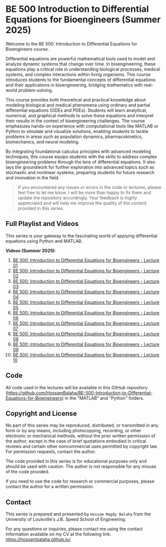 # BE 500 Introduction to Differential Equations for Bioengineers (Summer 2025)

Welcome to the BE 500: Introduction to Differential Equations for Bioengineers course.

Differential equations are powerful mathematical tools used to model and analyze dynamic systems that change over time.
In bioengineering, these equations play a critical role in understanding biological processes, medical systems, and
complex interactions within living organisms. This course introduces students to the fundamental concepts of
differential equations and their applications in bioengineering, bridging mathematics with real-world problem-solving.

This course provides both theoretical and practical knowledge about modeling biological and medical phenomena using
ordinary and partial differential equations (ODEs and PDEs). Students will learn analytical, numerical, and graphical
methods to solve these equations and interpret their results in the context of bioengineering challenges. The course
emphasizes hands-on experience with computational tools like MATLAB or Python to simulate and visualize solutions,
enabling students to tackle problems in areas such as population dynamics, pharmacokinetics, biomechanics, and neural
modeling.

By integrating foundational calculus principles with advanced modeling techniques, this course equips students with the
skills to address complex bioengineering problems through the lens of differential equations. It also lays the
groundwork for further exploration into advanced topics such as stochastic and nonlinear systems, preparing students for
future research and innovation in the field.

> If you encountered any issues or errors in the code or lectures, please feel free to let me know. I will be more than
> happy to fix them and update the repository accordingly. Your feedback is highly appreciated and will help me improve
> the quality of the content provided in this series.

## Full Playlist and Videos

This series is your gateway to the fascinating world of applying differential equations using Python and MATLAB.

**Videos (Summer 2025)**:

1. [BE 500: Introduction to Differential Equations for Bioengineers - Lecture 01](https://youtu.be/L3N21-eoeyw)
2. [BE 500: Introduction to Differential Equations for Bioengineers - Lecture 02](https://youtu.be/GTeuZPRCO-A)
3. [BE 500: Introduction to Differential Equations for Bioengineers - Lecture 03](https://youtu.be/dqMObTKBIs4)
4. [BE 500: Introduction to Differential Equations for Bioengineers - Lecture 04](https://youtu.be/WLHyKi5Pmf4)
5. [BE 500: Introduction to Differential Equations for Bioengineers - Lecture 05](https://youtu.be/Ixhy2mRDSyE)
6. [BE 500: Introduction to Differential Equations for Bioengineers - Lecture 06](https://youtu.be/y8aPzrKfP5k)
7. [BE 500: Introduction to Differential Equations for Bioengineers - Lecture 07](https://youtu.be/6r3msjLkcdw)
8. [BE 500: Introduction to Differential Equations for Bioengineers - Lecture 08](https://youtu.be/CzJw_8mZAzM)
9. [BE 500: Introduction to Differential Equations for Bioengineers - Lecture 09](https://youtu.be/wbUke2zrSZ0)
10. [BE 500: Introduction to Differential Equations for Bioengineers - Lecture 10](https://youtu.be/0j6MsCJX3mI)

## Code

All code used in the lectures will be available in this GitHub
repository (https://github.com/HossamBalaha/BE-500-Introduction-to-Differential-Equations-for-Bioengineers) in
the "MATLAB" and "Python" folders.

## Copyright and License

No part of this series may be reproduced, distributed, or transmitted in any form or by any means, including
photocopying, recording, or other electronic or mechanical methods, without the prior written permission of the author,
except in the case of brief quotations embodied in critical reviews and certain other noncommercial uses permitted by
copyright law.
For permission requests, contact the author.

The code provided in this series is for educational purposes only and should be used with caution.
The author is not responsible for any misuse of the code provided.

If you need to use the code for research or commercial purposes, please contact the author for a written permission.

## Contact

This series is prepared and presented by `Hossam Magdy Balaha` from the University of Louisville's J.B. Speed School of
Engineering.

For any questions or inquiries, please contact me using the contact information available on my CV at the following
link: https://hossambalaha.github.io/
